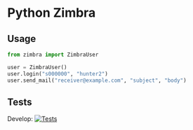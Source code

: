 # Python Zimbra

## Usage

```python
from zimbra import ZimbraUser

user = ZimbraUser()
user.login("s000000", "hunter2")
user.send_mail("receiver@example.com", "subject", "body")
```

## Tests

Develop: [![Tests](https://github.com/cirosec-studis/python-zimbra/actions/workflows/tests.yml/badge.svg?branch=develop)](https://github.com/cirosec-studis/python-zimbra/actions/workflows/tests.yml)

